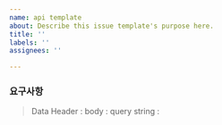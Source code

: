 ```yaml
---
name: api template
about: Describe this issue template's purpose here.
title: ''
labels: ''
assignees: ''

---
```


### 요구사항

> Data
> Header : 
> body :
> query string :
